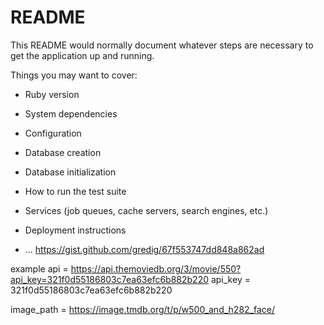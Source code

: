 # README

This README would normally document whatever steps are necessary to get the
application up and running.

Things you may want to cover:

* Ruby version

* System dependencies

* Configuration

* Database creation

* Database initialization

* How to run the test suite

* Services (job queues, cache servers, search engines, etc.)

* Deployment instructions

* ...
https://gist.github.com/gredig/67f553747dd848a862ad

example api = https://api.themoviedb.org/3/movie/550?api_key=321f0d55186803c7ea63efc6b882b220
api_key = 321f0d55186803c7ea63efc6b882b220

image_path = https://image.tmdb.org/t/p/w500_and_h282_face/